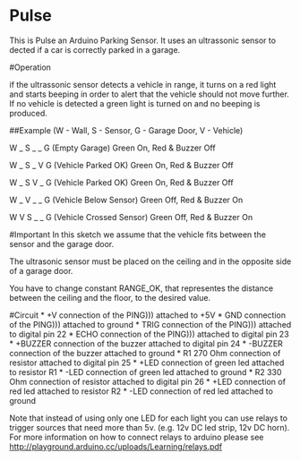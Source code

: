 # Pulse
This is Pulse an Arduino Parking Sensor. It uses an ultrassonic sensor to dected if a car is correctly parked in a garage.

#Operation

if the ultrassonic sensor detects a vehicle in range, it turns on a red light and starts beeping in order to alert that the vehicle should not move further. If no vehicle is detected a green light is turned on and no beeping is produced.

##Example
  (W - Wall, S - Sensor, G - Garage Door, V - Vehicle)
  
   
  W _ S _ _ G (Empty Garage)           Green On, Red & Buzzer Off
  
  W _ S _ V G (Vehicle Parked OK)      Green On, Red & Buzzer Off
  
  W _ S V _ G (Vehicle Parked OK)      Green On, Red & Buzzer Off
  
  W _ V _ _ G (Vehicle Below Sensor)   Green Off, Red & Buzzer On
  
  W V S _ _ G (Vehicle Crossed Sensor) Green Off, Red & Buzzer On

#Important
In this sketch we assume that the vehicle fits between the sensor and the garage door.

The ultrasonic sensor must be placed on the ceiling and in the opposite side of a garage door.   

You have to change constant RANGE_OK, that representes the distance between the ceiling and the floor, to the desired value.

#Circuit
	* +V connection of the PING))) attached to +5V
	* GND connection of the PING))) attached to ground
	* TRIG connection of the PING))) attached to digital pin 22
	* ECHO connection of the PING))) attached to digital pin 23
	* +BUZZER connection of the buzzer attached to digital pin 24
	* -BUZZER connection of the buzzer attached to ground
	* R1 270 Ohm connection of resistor attached to digital pin 25
	* +LED connection of green led attached to resistor R1
	* -LED connection of green led attached to ground
	* R2 330 Ohm connection of resistor attached to digital pin 26
	* +LED connection of red led attached to resistor R2
	* -LED connection of red led attached to ground

Note that instead of using only one LED for each light you can use relays to trigger sources that need more than 5v. (e.g. 12v DC led strip, 12v DC horn). For more information on how to connect relays to arduino please see http://playground.arduino.cc/uploads/Learning/relays.pdf
